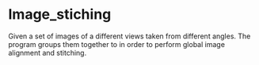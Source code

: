 # Image_stiching
Given a set of images of a different views taken from different  angles. The program groups them together to in order to perform global image alignment and stitching.
